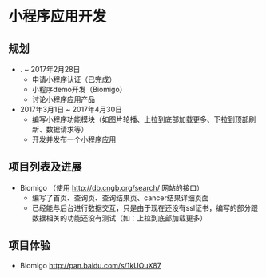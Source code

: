 
小程序应用开发
=========================================
## 规划
* . ~ 2017年2月28日
  - 申请小程序认证（已完成）
  - 小程序demo开发（Biomigo）
  - 讨论小程序应用产品
* 2017年3月1日 ~ 2017年4月30日
  - 编写小程序功能模块（如图片轮播、上拉到底部加载更多、下拉到顶部刷新、数据请求等）
  - 开发并发布一个小程序应用
  
## 项目列表及进展
* Biomigo （使用 http://db.cngb.org/search/ 网站的接口）
  - 编写了首页、查询页、查询结果页、cancer结果详细页面 
  - 已经能与后台进行数据交互，只是由于现在还没有ssl证书，编写的部分跟数据相关的功能还没有测试（如：上拉到底部加载更多）

## 项目体验
* Biomigo 
  http://pan.baidu.com/s/1kUOuX87


